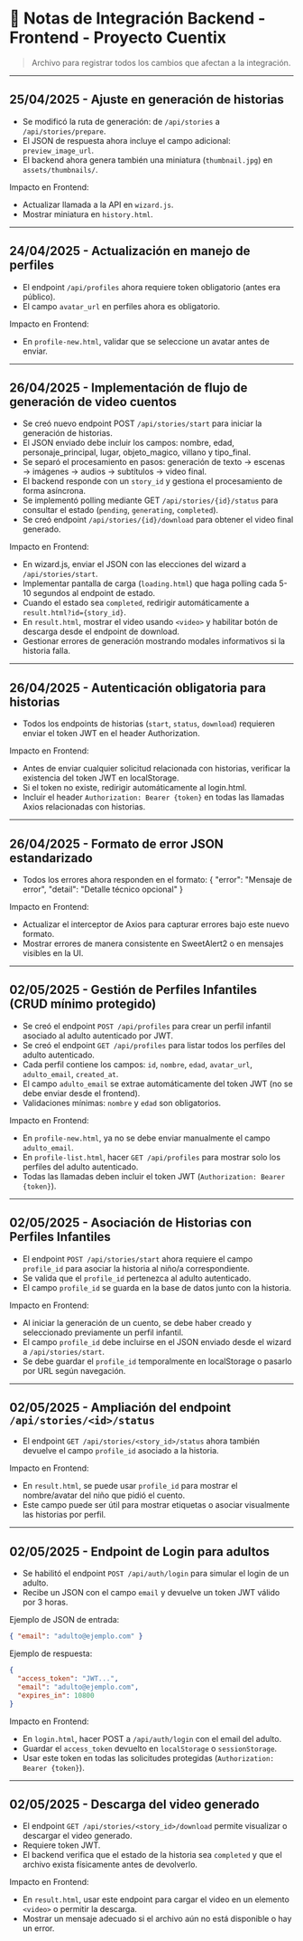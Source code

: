 # 📝 Notas de Integración Backend - Frontend - Proyecto Cuentix

> Archivo para registrar todos los cambios que afectan a la integración.

---

## 25/04/2025 - Ajuste en generación de historias

- Se modificó la ruta de generación: de `/api/stories` a `/api/stories/prepare`.
- El JSON de respuesta ahora incluye el campo adicional: `preview_image_url`.
- El backend ahora genera también una miniatura (`thumbnail.jpg`) en `assets/thumbnails/`.

Impacto en Frontend:

- Actualizar llamada a la API en `wizard.js`.
- Mostrar miniatura en `history.html`.

---

## 24/04/2025 - Actualización en manejo de perfiles

- El endpoint `/api/profiles` ahora requiere token obligatorio (antes era público).
- El campo `avatar_url` en perfiles ahora es obligatorio.

Impacto en Frontend:

- En `profile-new.html`, validar que se seleccione un avatar antes de enviar.

---

## 26/04/2025 - Implementación de flujo de generación de video cuentos

- Se creó nuevo endpoint POST `/api/stories/start` para iniciar la generación de historias.
- El JSON enviado debe incluir los campos: nombre, edad, personaje_principal, lugar, objeto_magico, villano y tipo_final.
- Se separó el procesamiento en pasos: generación de texto → escenas → imágenes → audios → subtítulos → video final.
- El backend responde con un `story_id` y gestiona el procesamiento de forma asíncrona.
- Se implementó polling mediante GET `/api/stories/{id}/status` para consultar el estado (`pending`, `generating`, `completed`).
- Se creó endpoint `/api/stories/{id}/download` para obtener el video final generado.

Impacto en Frontend:

- En wizard.js, enviar el JSON con las elecciones del wizard a `/api/stories/start`.
- Implementar pantalla de carga (`loading.html`) que haga polling cada 5-10 segundos al endpoint de estado.
- Cuando el estado sea `completed`, redirigir automáticamente a `result.html?id={story_id}`.
- En `result.html`, mostrar el video usando `<video>` y habilitar botón de descarga desde el endpoint de download.
- Gestionar errores de generación mostrando modales informativos si la historia falla.

---

## 26/04/2025 - Autenticación obligatoria para historias

- Todos los endpoints de historias (`start`, `status`, `download`) requieren enviar el token JWT en el header Authorization.

Impacto en Frontend:

- Antes de enviar cualquier solicitud relacionada con historias, verificar la existencia del token JWT en localStorage.
- Si el token no existe, redirigir automáticamente al login.html.
- Incluir el header `Authorization: Bearer {token}` en todas las llamadas Axios relacionadas con historias.

---

## 26/04/2025 - Formato de error JSON estandarizado

- Todos los errores ahora responden en el formato:
  {
  "error": "Mensaje de error",
  "detail": "Detalle técnico opcional"
  }

Impacto en Frontend:

- Actualizar el interceptor de Axios para capturar errores bajo este nuevo formato.
- Mostrar errores de manera consistente en SweetAlert2 o en mensajes visibles en la UI.

---

## 02/05/2025 - Gestión de Perfiles Infantiles (CRUD mínimo protegido)

- Se creó el endpoint `POST /api/profiles` para crear un perfil infantil asociado al adulto autenticado por JWT.
- Se creó el endpoint `GET /api/profiles` para listar todos los perfiles del adulto autenticado.
- Cada perfil contiene los campos: `id`, `nombre`, `edad`, `avatar_url`, `adulto_email`, `created_at`.
- El campo `adulto_email` se extrae automáticamente del token JWT (no se debe enviar desde el frontend).
- Validaciones mínimas: `nombre` y `edad` son obligatorios.

Impacto en Frontend:

- En `profile-new.html`, ya no se debe enviar manualmente el campo `adulto_email`.
- En `profile-list.html`, hacer `GET /api/profiles` para mostrar solo los perfiles del adulto autenticado.
- Todas las llamadas deben incluir el token JWT (`Authorization: Bearer {token}`).

---

## 02/05/2025 - Asociación de Historias con Perfiles Infantiles

- El endpoint `POST /api/stories/start` ahora requiere el campo `profile_id` para asociar la historia al niño/a correspondiente.
- Se valida que el `profile_id` pertenezca al adulto autenticado.
- El campo `profile_id` se guarda en la base de datos junto con la historia.

Impacto en Frontend:

- Al iniciar la generación de un cuento, se debe haber creado y seleccionado previamente un perfil infantil.
- El campo `profile_id` debe incluirse en el JSON enviado desde el wizard a `/api/stories/start`.
- Se debe guardar el `profile_id` temporalmente en localStorage o pasarlo por URL según navegación.

---

## 02/05/2025 - Ampliación del endpoint `/api/stories/<id>/status`

- El endpoint `GET /api/stories/<story_id>/status` ahora también devuelve el campo `profile_id` asociado a la historia.

Impacto en Frontend:

- En `result.html`, se puede usar `profile_id` para mostrar el nombre/avatar del niño que pidió el cuento.
- Este campo puede ser útil para mostrar etiquetas o asociar visualmente las historias por perfil.

---

## 02/05/2025 - Endpoint de Login para adultos

- Se habilitó el endpoint `POST /api/auth/login` para simular el login de un adulto.
- Recibe un JSON con el campo `email` y devuelve un token JWT válido por 3 horas.

Ejemplo de JSON de entrada:

```json
{ "email": "adulto@ejemplo.com" }
```

Ejemplo de respuesta:

```json
{
  "access_token": "JWT...",
  "email": "adulto@ejemplo.com",
  "expires_in": 10800
}
```

Impacto en Frontend:

- En `login.html`, hacer POST a `/api/auth/login` con el email del adulto.
- Guardar el `access_token` devuelto en `localStorage` o `sessionStorage`.
- Usar este token en todas las solicitudes protegidas (`Authorization: Bearer {token}`).

---

## 02/05/2025 - Descarga del video generado

- El endpoint `GET /api/stories/<story_id>/download` permite visualizar o descargar el video generado.
- Requiere token JWT.
- El backend verifica que el estado de la historia sea `completed` y que el archivo exista físicamente antes de devolverlo.

Impacto en Frontend:

- En `result.html`, usar este endpoint para cargar el video en un elemento `<video>` o permitir la descarga.
- Mostrar un mensaje adecuado si el archivo aún no está disponible o hay un error.
